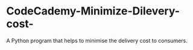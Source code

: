 # CodeCademy-Minimize-Dilevery-cost-
A Python program that helps to minimise the delivery cost to consumers.
